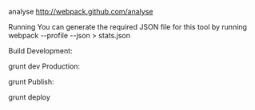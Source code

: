analyse
http://webpack.github.com/analyse

Running
You can generate the required JSON file for this tool by running webpack --profile --json > stats.json

Build
Development:

grunt dev
Production:

grunt
Publish:

grunt deploy
